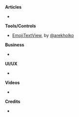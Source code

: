 
**Articles**

*


**Tools/Controls**

* [EmojiTextView](https://github.com/fastred/EmojiTextView), by [@arekholko](https://twitter.com/arekholko)

**Business**

*

**UI/UX**

*

**Videos**

*

**Credits**

*
